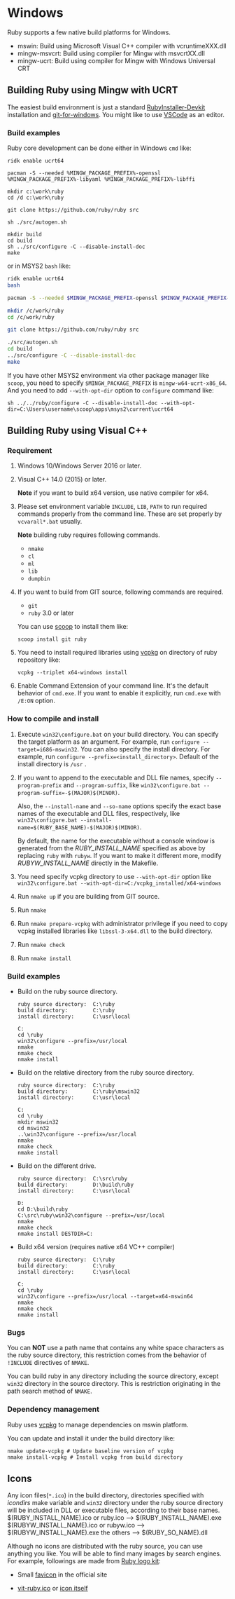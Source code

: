 # Windows

Ruby supports a few native build platforms for Windows.

* mswin: Build using Microsoft Visual C++ compiler with vcruntimeXXX.dll
* mingw-msvcrt: Build using compiler for Mingw with msvcrtXX.dll
* mingw-ucrt: Build using compiler for Mingw with Windows Universal CRT

## Building Ruby using Mingw with UCRT

The easiest build environment is just a standard [RubyInstaller-Devkit]
installation and [git-for-windows]. You might like to use [VSCode] as an
editor.

### Build examples

Ruby core development can be done either in Windows `cmd` like:

```batch
ridk enable ucrt64

pacman -S --needed %MINGW_PACKAGE_PREFIX%-openssl %MINGW_PACKAGE_PREFIX%-libyaml %MINGW_PACKAGE_PREFIX%-libffi

mkdir c:\work\ruby
cd /d c:\work\ruby

git clone https://github.com/ruby/ruby src

sh ./src/autogen.sh

mkdir build
cd build
sh ../src/configure -C --disable-install-doc
make
```

or in MSYS2 `bash` like:

```bash
ridk enable ucrt64
bash

pacman -S --needed $MINGW_PACKAGE_PREFIX-openssl $MINGW_PACKAGE_PREFIX-libyaml $MINGW_PACKAGE_PREFIX-libffi

mkdir /c/work/ruby
cd /c/work/ruby

git clone https://github.com/ruby/ruby src

./src/autogen.sh
cd build
../src/configure -C --disable-install-doc
make
```

If you have other MSYS2 environment via other package manager like `scoop`, you need to specify `$MINGW_PACKAGE_PREFIX` is `mingw-w64-ucrt-x86_64`.
And you need to add `--with-opt-dir` option to `configure` command like:

```batch
sh ../../ruby/configure -C --disable-install-doc --with-opt-dir=C:\Users\username\scoop\apps\msys2\current\ucrt64
```

[RubyInstaller-Devkit]: https://rubyinstaller.org/
[git-for-windows]: https://gitforwindows.org/
[VSCode]: https://code.visualstudio.com/

## Building Ruby using Visual C++

### Requirement

1.  Windows 10/Windows Server 2016 or later.

2.  Visual C++ 14.0 (2015) or later.

    **Note** if you want to build x64 version, use native compiler for
    x64.

3.  Please set environment variable `INCLUDE`, `LIB`, `PATH`
    to run required commands properly from the command line.
    These are set properly by `vcvarall*.bat` usually.

    **Note** building ruby requires following commands.

    * `nmake`
    * `cl`
    * `ml`
    * `lib`
    * `dumpbin`

4.  If you want to build from GIT source, following commands are required.
    * `git`
    * `ruby` 3.0 or later

    You can use [scoop](https://scoop.sh/) to install them like:

    ```batch
    scoop install git ruby
    ```

5.  You need to install required libraries using [vcpkg](https://vcpkg.io/) on
    directory of ruby repository like:

    ```batch
    vcpkg --triplet x64-windows install
    ```

6.  Enable Command Extension of your command line.  It's the default behavior
    of `cmd.exe`.  If you want to enable it explicitly, run `cmd.exe` with
    `/E:ON` option.

### How to compile and install

1.  Execute `win32\configure.bat` on your build directory.
    You can specify the target platform as an argument.
    For example, run `configure --target=i686-mswin32`.
    You can also specify the install directory.
    For example, run `configure --prefix=<install_directory>`.
    Default of the install directory is `/usr` .

2.  If you want to append to the executable and DLL file names,
    specify `--program-prefix` and `--program-suffix`, like
    `win32\configure.bat --program-suffix=-$(MAJOR)$(MINOR)`.

    Also, the `--install-name` and `--so-name` options specify the
    exact base names of the executable and DLL files, respectively,
    like `win32\configure.bat --install-name=$(RUBY_BASE_NAME)-$(MAJOR)$(MINOR)`.

    By default, the name for the executable without a console window
    is generated from the _RUBY_INSTALL_NAME_ specified as above by
    replacing `ruby` with `rubyw`.  If you want to make it different
    more, modify _RUBYW_INSTALL_NAME_ directly in the Makefile.

3.  You need specify vcpkg directory to use `--with-opt-dir`
    option like `win32\configure.bat --with-opt-dir=C:/vcpkg_installed/x64-windows`

4.  Run `nmake up` if you are building from GIT source.

5.  Run `nmake`

6.  Run `nmake prepare-vcpkg` with administrator privilege if you need to
    copy vcpkg installed libraries like `libssl-3-x64.dll` to the build directory.

7.  Run `nmake check`

8.  Run `nmake install`

### Build examples

* Build on the ruby source directory.

    ```
    ruby source directory:  C:\ruby
    build directory:        C:\ruby
    install directory:      C:\usr\local
    ```

    ```batch
    C:
    cd \ruby
    win32\configure --prefix=/usr/local
    nmake
    nmake check
    nmake install
    ```

* Build on the relative directory from the ruby source directory.

    ```
    ruby source directory:  C:\ruby
    build directory:        C:\ruby\mswin32
    install directory:      C:\usr\local
    ```

    ```batch
    C:
    cd \ruby
    mkdir mswin32
    cd mswin32
    ..\win32\configure --prefix=/usr/local
    nmake
    nmake check
    nmake install
    ```

* Build on the different drive.

    ```
    ruby source directory:  C:\src\ruby
    build directory:        D:\build\ruby
    install directory:      C:\usr\local
    ```

    ```batch
    D:
    cd D:\build\ruby
    C:\src\ruby\win32\configure --prefix=/usr/local
    nmake
    nmake check
    nmake install DESTDIR=C:
    ```

* Build x64 version (requires native x64 VC++ compiler)

    ```
    ruby source directory:  C:\ruby
    build directory:        C:\ruby
    install directory:      C:\usr\local
    ```

    ```batch
    C:
    cd \ruby
    win32\configure --prefix=/usr/local --target=x64-mswin64
    nmake
    nmake check
    nmake install
    ```

### Bugs

You can **NOT** use a path name that contains any white space characters
as the ruby source directory, this restriction comes from the behavior
of `!INCLUDE` directives of `NMAKE`.

You can build ruby in any directory including the source directory,
except `win32` directory in the source directory.
This is restriction originating in the path search method of `NMAKE`.

### Dependency management

Ruby uses [vcpkg](https://vcpkg.io/) to manage dependencies on mswin platform.

You can update and install it under the build directory like:

```batch
nmake update-vcpkg # Update baseline version of vcpkg
nmake install-vcpkg # Install vcpkg from build directory
```


## Icons

Any icon files(`*.ico`) in the build directory, directories specified with
_icondirs_ make variable and `win32` directory under the ruby
source directory will be included in DLL or executable files, according
to their base names.
    $(RUBY_INSTALL_NAME).ico or ruby.ico   --> $(RUBY_INSTALL_NAME).exe
    $(RUBYW_INSTALL_NAME).ico or rubyw.ico --> $(RUBYW_INSTALL_NAME).exe
    the others                             --> $(RUBY_SO_NAME).dll

Although no icons are distributed with the ruby source, you can use
anything you like. You will be able to find many images by search engines.
For example, followings are made from [Ruby logo kit]:

* Small [favicon] in the official site

* [vit-ruby.ico] or [icon itself]

[Ruby logo kit]: https://cache.ruby-lang.org/pub/misc/logo/ruby-logo-kit.zip
[favicon]: https://www.ruby-lang.org/favicon.ico
[vit-ruby.ico]: http://ruby.morphball.net/vit-ruby-ico_en.html
[icon itself]: http://ruby.morphball.net/icon/vit-ruby.ico
